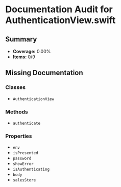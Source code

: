 # Documentation Audit for AuthenticationView.swift

## Summary

- **Coverage:** 0.00%
- **Items:** 0/9

## Missing Documentation

### Classes
- `AuthenticationView`

### Methods
- `authenticate`

### Properties
- `env`
- `isPresented`
- `password`
- `showError`
- `isAuthenticating`
- `body`
- `salesStore`
